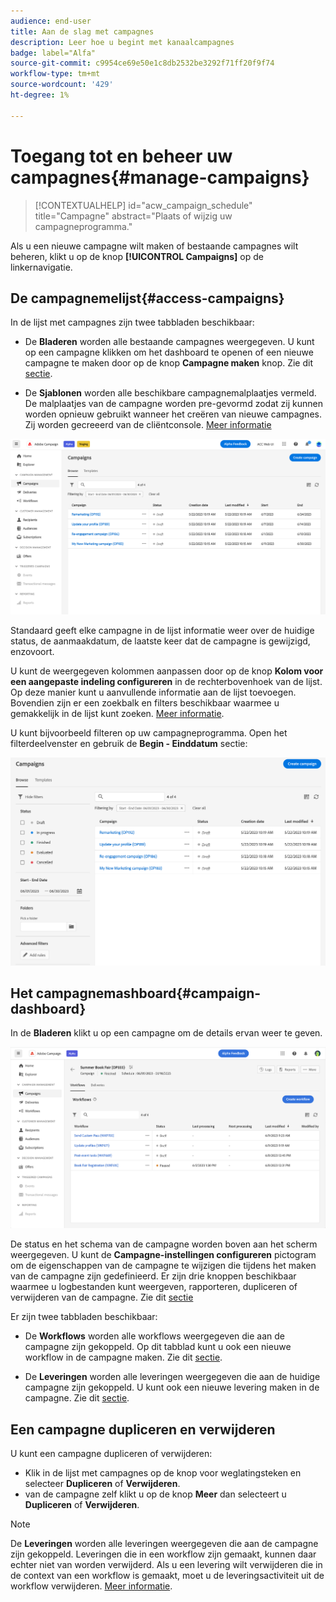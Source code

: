 ```yaml
---
audience: end-user
title: Aan de slag met campagnes
description: Leer hoe u begint met kanaalcampagnes
badge: label="Alfa"
source-git-commit: c9954ce69e50e1c8db2532be3292f71ff20f9f74
workflow-type: tm+mt
source-wordcount: '429'
ht-degree: 1%

---
```



# Toegang tot en beheer uw campagnes{#manage-campaigns}

>[!CONTEXTUALHELP]
>id="acw_campaign_schedule"
>title="Campagne"
>abstract="Plaats of wijzig uw campagneprogramma."

Als u een nieuwe campagne wilt maken of bestaande campagnes wilt beheren, klikt u op de knop **[!UICONTROL Campaigns]** op de linkernavigatie.

## De campagnemelijst{#access-campaigns}

In de lijst met campagnes zijn twee tabbladen beschikbaar:

* De **Bladeren** worden alle bestaande campagnes weergegeven. U kunt op een campagne klikken om het dashboard te openen of een nieuwe campagne te maken door op de knop **Campagne maken** knop. Zie dit [sectie](create-campaigns.md#create-campaigns).

* De **Sjablonen** worden alle beschikbare campagnemalplaatjes vermeld. De malplaatjes van de campagne worden pre-gevormd zodat zij kunnen worden opnieuw gebruikt wanneer het creëren van nieuwe campagnes. Zij worden gecreeerd van de cliëntconsole. [Meer informatie](https://experienceleague.adobe.com/docs/campaign/automation/campaign-orchestration/marketing-campaign-templates.html)

![Lijst met campagnes](assets/campaign-list.png)

Standaard geeft elke campagne in de lijst informatie weer over de huidige status, de aanmaakdatum, de laatste keer dat de campagne is gewijzigd, enzovoort.

U kunt de weergegeven kolommen aanpassen door op de knop **Kolom voor een aangepaste indeling configureren** in de rechterbovenhoek van de lijst. Op deze manier kunt u aanvullende informatie aan de lijst toevoegen. Bovendien zijn er een zoekbalk en filters beschikbaar waarmee u gemakkelijk in de lijst kunt zoeken. [Meer informatie](../get-started/user-interface.md#list-screens).

U kunt bijvoorbeeld filteren op uw campagneprogramma. Open het filterdeelvenster en gebruik de **Begin - Einddatum** sectie:

![Campagne, filter](assets/campaign-filter-on-dates.png)

## Het campagnemashboard{#campaign-dashboard}

In de **Bladeren** klikt u op een campagne om de details ervan weer te geven.

![Campagne-dashboard](assets/campaign-dashboard.png)

De status en het schema van de campagne worden boven aan het scherm weergegeven. U kunt de **Campagne-instellingen configureren** pictogram om de eigenschappen van de campagne te wijzigen die tijdens het maken van de campagne zijn gedefinieerd. Er zijn drie knoppen beschikbaar waarmee u logbestanden kunt weergeven, rapporteren, dupliceren of verwijderen van de campagne. Zie dit [sectie](create-campaigns.md#create-campaigns)

Er zijn twee tabbladen beschikbaar:

* De **Workflows** worden alle workflows weergegeven die aan de campagne zijn gekoppeld. Op dit tabblad kunt u ook een nieuwe workflow in de campagne maken. Zie dit [sectie](create-campaigns.md#create-campaigns).

* De **Leveringen** worden alle leveringen weergegeven die aan de huidige campagne zijn gekoppeld. U kunt ook een nieuwe levering maken in de campagne. Zie dit [sectie](create-campaigns.md#create-campaigns).

## Een campagne dupliceren en verwijderen

U kunt een campagne dupliceren of verwijderen:

* Klik in de lijst met campagnes op de knop voor weglatingsteken en selecteer **Dupliceren** of **Verwijderen**.
* van de campagne zelf klikt u op de knop **Meer** dan selecteert u **Dupliceren** of **Verwijderen**.

>[!NOTE]
>
>De **Leveringen** worden alle leveringen weergegeven die aan de campagne zijn gekoppeld. Leveringen die in een workflow zijn gemaakt, kunnen daar echter niet van worden verwijderd. Als u een levering wilt verwijderen die in de context van een workflow is gemaakt, moet u de leveringsactiviteit uit de workflow verwijderen. [Meer informatie](../msg/gs-messages.md#delivery-delete).
